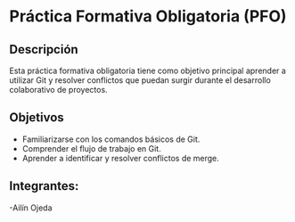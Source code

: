 # Práctica Formativa Obligatoria (PFO)

## Descripción
Esta práctica formativa obligatoria tiene como objetivo principal aprender a utilizar Git y resolver conflictos que puedan surgir durante el desarrollo colaborativo de proyectos.

## Objetivos
- Familiarizarse con los comandos básicos de Git.
- Comprender el flujo de trabajo en Git.
- Aprender a identificar y resolver conflictos de merge.

## Integrantes:
-Ailín Ojeda